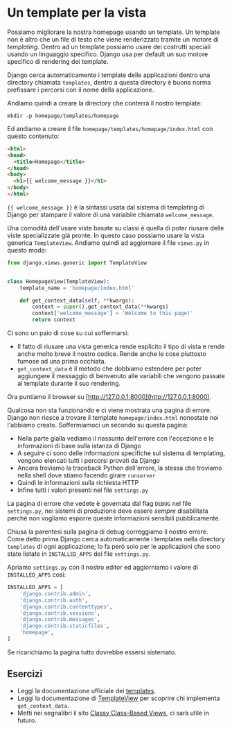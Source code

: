 # Un template per la vista

Possiamo migliorare la nostra homepage usando un template. Un template non è altro che un file di testo
che viene renderizzato tramite un motore di *templating*. Dentro ad un template possiamo usare dei
costrutti speciali usando un linguaggio specifico. Django usa per default un suo motore specifico di
rendering dei template.

Django cerca automaticamente i template delle applicazioni dentro una directory chiamata `templates`,
dentro a questa directory è buona norma prefissare i percorsi con il nome della applicazione.

Andiamo quindi a creare la directory che conterrà il nostro template:

```shell
mkdir -p homepage/templates/homepage
```

Ed andiamo a creare il file `homepage/templates/homepage/index.html` con questo contenuto:

```html
<html>
<head>
  <title>Homepage</title>
</head>
<body>
  <h1>{{ welcome_message }}</h1>
</body>
</html>
```

`{{ welcome_message }}` è la sintassi usata dal sistema di templating di Django per stampare il valore
di una variabile chiamata `welcome_message`.

Una comodità dell'usare viste basate su classi è quella di poter riusare delle viste specializzate
già pronte. In questo caso possiamo usare la vista generica `TemplateView`. Andiamo quindi ad
aggiornare il file `views.py` in questo modo:

```python
from django.views.generic import TemplateView


class HomepageView(TemplateView):
    template_name = 'homepage/index.html'

    def get_context_data(self, **kwargs):
        context = super().get_context_data(**kwargs)
        context['welcome_message'] = 'Welcome to this page!'
        return context
```

Ci sono un paio di cose su cui soffermarsi:

- Il fatto di riusare una vista generica rende esplicito il tipo di vista e rende anche molto breve il
  nostro codice. Rende anche le cose piuttosto fumose ad una prima occhiata.
- `get_context_data` è il metodo che dobbiamo estendere per poter aggiungere il messaggio di benvenuto
  alle variabili che vengono passate al template durante il suo rendering.

Ora puntiamo il browser su [http://127.0.0.1:8000](http://127.0.0.1:8000).

Qualcosa non sta funzionando e ci viene mostrata una pagina di errore.
Django non riesce a trovare il template `homepage/index.html` nonostate noi l'abbiamo creato.
Soffermiamoci un secondo su questa pagina:
- Nella parte gialla vediamo il riassunto dell'errore con l'eccezione e le informazioni di base sulla
  istanza di Django
- A seguire ci sono delle informazioni specifiche sul sistema di templating, vengono elencati tutti
  i percorsi provati da Django
- Ancora troviamo la traceback Python dell'errore, la stessa che troviamo nella shell dove stiamo
  facendo girare `runserver`
- Quindi le informazioni sulla richiesta HTTP
- Infine tutti i valori presenti nel file `settings.py`

La pagina di errore che vedete è governata dal flag `DEBUG` nel file `settings.py`, nei sistemi di
produzione deve essere *sempre* disabilitata perché non vogliamo esporre queste informazioni sensibili
pubblicamente.

Chiusa la parentesi sulla pagina di debug correggiamo il nostro errore. Come detto prima Django cerca
automaticamente i templates nella directory `templates` di ogni applicazione; lo fa però solo per le
applicazioni che sono state listate in `INSTALLED_APPS` del file `settings.py`.

Apriamo `settings.py` con il nostro editor ed aggiorniamo i valore di `INSTALLED_APPS` così:

```python
INSTALLED_APPS = [
    'django.contrib.admin',
    'django.contrib.auth',
    'django.contrib.contenttypes',
    'django.contrib.sessions',
    'django.contrib.messages',
    'django.contrib.staticfiles',
    'homepage',
]
```

Se ricarichiamo la pagina tutto dovrebbe essersi sistemato.

## Esercizi

- Leggi la documentazione ufficiale dei [templates](https://docs.djangoproject.com/en/3.2/topics/templates/).
- Leggi la documentazione di [TemplateView](https://docs.djangoproject.com/en/3.2/ref/class-based-views/base/#templateview) per scoprire chi implementa `get_context_data`.
- Metti nei segnalibri il sito [Classy Class-Based Views](https://ccbv.co.uk/), ci sarà utile in futuro.
